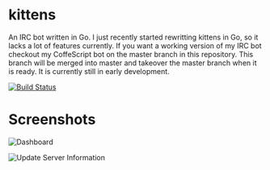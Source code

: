 # kittens

An IRC bot written in Go. I just recently started rewritting kittens in Go, so it lacks a lot of features currently. If you want a working version of my IRC bot checkout my CoffeScript bot on the master branch in this repository. This branch will be merged into master and takeover the master branch when it is ready. It is currently still in early development.

[![Build Status](https://travis-ci.org/lukevers/kittens.png?branch=go_new)](https://travis-ci.org/lukevers/kittens)

# Screenshots

![Dashboard](http://i.imgur.com/1vRVYLH.png)

![Update Server Information](http://i.imgur.com/5UCpHmu.png)
